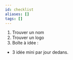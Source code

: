 ```yaml
---
id: checklist
aliases: []
tags: []
---
```




1) Trouver un nom
2) Trouver un logo
3) Boîte à idée :
- 3 idée mini par jour dedans.

